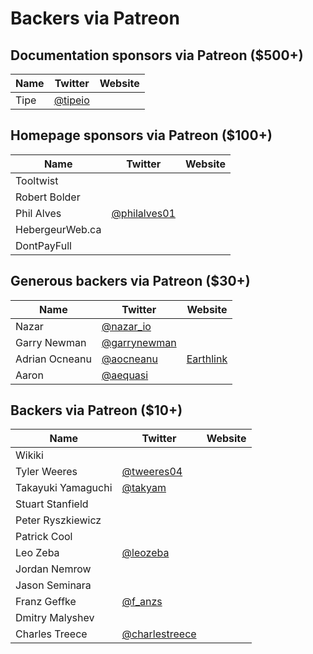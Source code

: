 # Backers via Patreon

<div class="bd-content">
  <h2 class="title is-5">
    Documentation sponsors via Patreon ($500+)
  </h2>
  <table class="table is-bordered">
    <thead>
      <tr>
        <th>Name</th>
        <th>Twitter</th>
        <th>Website</th>
      </tr>
    </thead>
    <tbody>
      <tr>
        <td>Tipe</td>
        <td>
          <a href="https://twitter.com/tipeio" target="_blank" rel="nofollow">
          @tipeio
          </a>
        </td>
        <td>
        </td>
      </tr>
    </tbody>
  </table>
  <h2 class="title is-5">
    Homepage sponsors via Patreon ($100+)
  </h2>
  <table class="table is-bordered">
    <thead>
      <tr>
        <th>Name</th>
        <th>Twitter</th>
        <th>Website</th>
      </tr>
    </thead>
    <tbody>
      <tr>
        <td>Tooltwist</td>
        <td>
        </td>
        <td>
        </td>
      </tr>
      <tr>
        <td>Robert Bolder</td>
        <td>
        </td>
        <td>
        </td>
      </tr>
      <tr>
        <td>Phil Alves</td>
        <td>
          <a href="https://twitter.com/philalves01" target="_blank" rel="nofollow">
          @philalves01
          </a>
        </td>
        <td>
        </td>
      </tr>
      <tr>
        <td>HebergeurWeb.ca</td>
        <td>
        </td>
        <td>
        </td>
      </tr>
      <tr>
        <td>DontPayFull</td>
        <td>
        </td>
        <td>
        </td>
      </tr>
    </tbody>
  </table>
  <h2 class="title is-5">
    Generous backers via Patreon ($30+)
  </h2>
  <table class="table is-bordered">
    <thead>
      <tr>
        <th>Name</th>
        <th>Twitter</th>
        <th>Website</th>
      </tr>
    </thead>
    <tbody>
      <tr>
        <td>Nazar</td>
        <td>
          <a href="https://twitter.com/nazar_io" target="_blank" rel="nofollow">
          @nazar_io
          </a>
        </td>
        <td>
        </td>
      </tr>
      <tr>
        <td>Garry Newman</td>
        <td>
          <a href="https://twitter.com/garrynewman" target="_blank" rel="nofollow">
          @garrynewman
          </a>
        </td>
        <td>
        </td>
      </tr>
      <tr>
        <td>Adrian Ocneanu</td>
        <td>
          <a href="https://twitter.com/aocneanu" target="_blank" rel="nofollow">
          @aocneanu
          </a>
        </td>
        <td>
          <a href="https://www.earthlink.ro/" target="_blank" rel="nofollow">
          Earthlink
          </a>
        </td>
      </tr>
      <tr>
        <td>Aaron</td>
        <td>
          <a href="https://twitter.com/aequasi" target="_blank" rel="nofollow">
          @aequasi
          </a>
        </td>
        <td>
        </td>
      </tr>
    </tbody>
  </table>
  <h2 class="title is-5">
    Backers via Patreon ($10+)
  </h2>
  <table class="table is-bordered">
    <thead>
      <tr>
        <th>Name</th>
        <th>Twitter</th>
        <th>Website</th>
      </tr>
    </thead>
    <tbody>
      <tr>
        <td>Wikiki</td>
        <td>
        </td>
        <td>
        </td>
      </tr>
      <tr>
        <td>Tyler Weeres</td>
        <td>
          <a href="https://twitter.com/tweeres04" target="_blank" rel="nofollow">
          @tweeres04
          </a>
        </td>
        <td>
        </td>
      </tr>
      <tr>
        <td>Takayuki Yamaguchi</td>
        <td>
          <a href="https://twitter.com/takyam" target="_blank" rel="nofollow">
          @takyam
          </a>
        </td>
        <td>
        </td>
      </tr>
      <tr>
        <td>Stuart Stanfield</td>
        <td>
        </td>
        <td>
        </td>
      </tr>
      <tr>
        <td>Peter Ryszkiewicz</td>
        <td>
        </td>
        <td>
        </td>
      </tr>
      <tr>
        <td>Patrick Cool</td>
        <td>
        </td>
        <td>
        </td>
      </tr>
      <tr>
        <td>Leo Zeba</td>
        <td>
          <a href="https://twitter.com/leozeba" target="_blank" rel="nofollow">
          @leozeba
          </a>
        </td>
        <td>
        </td>
      </tr>
      <tr>
        <td>Jordan Nemrow</td>
        <td>
        </td>
        <td>
        </td>
      </tr>
      <tr>
        <td>Jason Seminara</td>
        <td>
        </td>
        <td>
        </td>
      </tr>
      <tr>
        <td>Franz Geffke</td>
        <td>
          <a href="https://twitter.com/f_anzs" target="_blank" rel="nofollow">
          @f_anzs
          </a>
        </td>
        <td>
        </td>
      </tr>
      <tr>
        <td>Dmitry Malyshev</td>
        <td>
        </td>
        <td>
        </td>
      </tr>
      <tr>
        <td>Charles Treece</td>
        <td>
          <a href="https://twitter.com/charlestreece" target="_blank" rel="nofollow">
          @charlestreece
          </a>
        </td>
        <td>
        </td>
      </tr>
    </tbody>
  </table>
</div>
